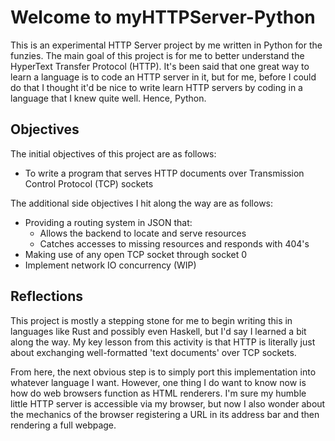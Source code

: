 # Welcome to myHTTPServer-Python

This is an experimental HTTP Server project by me written in Python for the funzies. The main goal of this project is for me to better understand the HyperText Transfer Protocol (HTTP). It's been said that one great way to learn a language is to code an HTTP server in it, but for me, before I could do that I thought it'd be nice to write learn HTTP servers by coding in a language that I knew quite well. Hence, Python.

## Objectives

The initial objectives of this project are as follows:
- To write a program that serves HTTP documents over Transmission Control Protocol (TCP) sockets

The additional side objectives I hit along the way are as follows:
- Providing a routing system in JSON that:
  - Allows the backend to locate and serve resources
  - Catches accesses to missing resources and responds with 404's
- Making use of any open TCP socket through socket 0
- Implement network IO concurrency (WIP)

## Reflections

This project is mostly a stepping stone for me to begin writing this in languages like Rust and possibly even Haskell, but I'd say I learned a bit along the way. My key lesson from this activity is that HTTP is literally just about exchanging well-formatted 'text documents' over TCP sockets.

From here, the next obvious step is to simply port this implementation into whatever language I want. However, one thing I do want to know now is how do web browsers function as HTML renderers. I'm sure my humble little HTTP server is accessible via my browser, but now I also wonder about the mechanics of the browser registering a URL in its address bar and then rendering a full webpage.